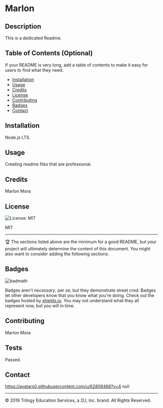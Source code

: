#  Marlon
          
## Description 
      
This is a dedicated Readme.
          
          
## Table of Contents (Optional)
          
If your README is very long, add a table of contents to make it easy for users to find what they need.
          
* [Installation](#installation)
* [Usage](#usage)
* [Credits](#credits)
* [License](#license)
* [Contributing](#Contributing)
* [Badges](#Badges)
* [Contact](#Contact)
          
          
## Installation
          
Node.js LTS.
          
## Usage 
          
Creating readme files that are professional.
          
## Credits
          
Marlon Mora
          
          
          
## License
          
![License: MIT](https://img.shields.io/badge/License-MIT-blue.svg)
          
MIT
          
---

🏆 The sections listed above are the minimum for a good README, but your project will ultimately determine the content of this document. You might also want to consider adding the following sections.
          
## Badges
          
![badmath](https://img.shields.io/github/languages/top/nielsenjared/badmath)
          
Badges aren't _necessary_, per se, but they demonstrate street cred. Badges let other developers know that you know what you're doing. Check out the badges hosted by [shields.io](https://shields.io/). You may not understand what they all represent now, but you will in time.
          
          
## Contributing
          
Marlon Mora
          
## Tests
          
Passed.
          
## Contact
          
https://avatars0.githubusercontent.com/u/62806466?v=4
null
          
---
© 2019 Trilogy Education Services, a 2U, Inc. brand. All Rights Reserved.